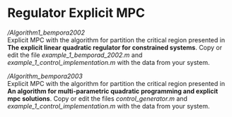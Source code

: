 # Regulator Explicit MPC
*/Algorithm1_bempora2002*\
Explicit MPC with the algorithm for partition the critical region presented in **The explicit linear quadratic regulator for constrained systems**. Copy or edit the file *example_1_bemporad_2002.m* and *example_1_control_implementation.m* with the data from your system.

*/Algorithm_bempora2003*\
Explicit MPC with the algorithm for partition the critical region presented in **An algorithm for multi-parametric quadratic programming and explicit mpc solutions**. Copy or edit the files *control_generator.m* and *example_1_control_implementation.m* with the data from your system.